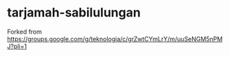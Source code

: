 # tarjamah-sabilulungan
Forked from https://groups.google.com/g/teknologia/c/grZwtCYmLrY/m/uuSeNGM5nPMJ?pli=1
